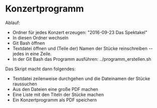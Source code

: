 Konzertprogramm
===============

Ablauf:

 - Ordner für jedes Konzert erzeugen: "2016-09-23 Das Spektakel"
 - In diesen Ordner wechseln
 - Git Bash öffnen
 - Textdatei öffnen und (Teile der) Namen der Stücke reinschreiben -- jedes in eine Zeile.
 - In der Git Bash das Programm ausführen: ../programm_erstellen.sh

Das Skript macht dann folgendes:

 - Textdatei zeilenweise durchgehen und die Dateinamen der Stücke raussuchen
 - Aus den Dateien eine große PDF machen
 - Eine Liste mit den Titeln der Stücke machen
 - Ein Konzertprogramm als PDF speichern
